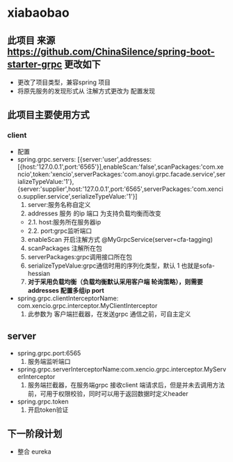 # xiabaobao
## 此项目 来源 https://github.com/ChinaSilence/spring-boot-starter-grpc 更改如下
* 更改了项目类型，兼容spring 项目
* 将原先服务的发现形式从 注解方式更改为 配置发现
## 此项目主要使用方式
### client
* 配置 
* spring.grpc.servers: [{server:'user',addresses:[{host:'127.0.0.1',port:'6565'}],enableScan:'false',scanPackages:'com.xencio',token:'xencio',serverPackages:'com.anoyi.grpc.facade.service',serializeTypeValue:'1'},{server:'supplier',host:'127.0.0.1',port:'6565',serverPackages:'com.xencio.supplier.service',serializeTypeValue:'1'}]
   1. server:服务名称自定义
   2. addresses 服务 的ip 端口 为支持负载均衡而改变
   * 2.1. host:服务所在服务器ip
   * 2.2. port:grpc监听端口
   3. enableScan 开启注解方式  @MyGrpcService(server=cfa-tagging)
   4. scanPackages 注解所在包 
   5. serverPackages:grpc调用接口所在包
   6. serializeTypeValue:grpc通信时用的序列化类型，默认 1 也就是sofa-hessian
   7. **对于采用负载均衡（负载均衡默认采用客户端 轮询策略），则需要addresses 配置多组ip port**
* spring.grpc.clientInterceptorName: com.xencio.grpc.interceptor.MyClientInterceptor
   1. 此参数为 客户端拦截器，在发送grpc 通信之前，可自主定义
## server
* spring.grpc.port:6565
   1. 服务端监听端口
* spring.grpc.serverInterceptorName:com.xencio.grpc.interceptor.MyServerInterceptor
   1. 服务端拦截器，在服务端grpc 接收client 端请求后，但是并未去调用方法前，可用于权限校验，同时可以用于返回数据时定义header
* spring.grpc.token
   1. 开启token验证 
## 下一阶段计划
* 整合 eureka



